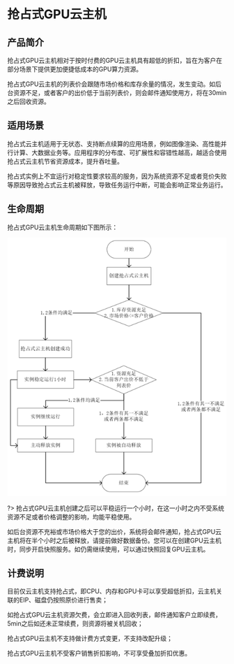 # 抢占式GPU云主机

## 产品简介

抢占式GPU云主机相对于按时付费的GPU云主机具有超低的折扣，旨在为客户在部分场景下提供更加便捷低成本的GPU算力资源。

抢占式GPU云主机的列表价会跟随市场价格和库存余量的情况，发生变动。如后台资源不足，或者客户的出价低于当前列表价，则会邮件通知使用方，将在30min之后回收资源。

## 适用场景
抢占式云主机适用于无状态、支持断点续算的应用场景，例如图像渲染、高性能并行计算、大数据业务等。应用程序的分布度、可扩展性和容错性越高，越适合使用抢占式云主机节省资源成本，提升吞吐量。

抢占式实例上不宜运行对稳定性要求较高的服务，因为系统资源不足或者竞价失败等原因导致抢占式云主机被释放，导致任务运行中断，可能会影响正常业务运行。

## 生命周期
抢占式GPU云主机生命周期如下图所示：

![image](/images/operation/spotflow.png)

?> 抢占式GPU云主机创建之后可以平稳运行一个小时，在这一小时之内不受系统资源不足或者价格调整的影响，均能平稳使用。

   如后台资源不充裕或市场价格大于您的出价，系统将会邮件通知，抢占式GPU云主机将在半个小时之后被释放，请提前做好数据备份。您可以在创建GPU云主机时，同步开启快照服务。如仍需继续使用，可以通过快照回复GPU云主机。


## 计费说明

目前仅云主机支持抢占式，即CPU、内存和GPU卡可以享受超低折扣，云主机关联的EIP、磁盘仍按照原价进行售卖；

如抢占式GPU云主机资源欠费，会立即进入回收列表，邮件通知客户立即续费，5min之后如还未正常续费，则资源将被关机回收；

抢占式GPU云主机不支持做计费方式变更，不支持改配升级；

抢占式GPU云主机不受客户销售折扣影响，不可享受叠加折扣优惠。










